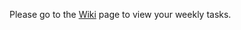Please go to the [Wiki](https://github.com/GirlScript-Manipal/ML-Winter-Bootcamp/wiki) page to view your weekly tasks. 
